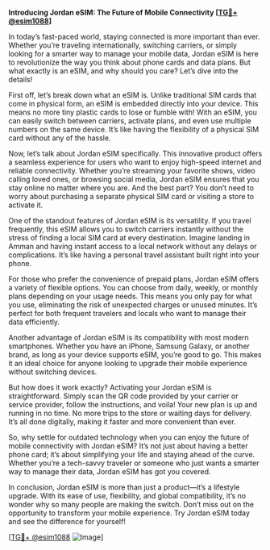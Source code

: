 **Introducing Jordan eSIM: The Future of Mobile Connectivity [[TG💪+ @esim1088](https://t.me/s/esim1088)]**

In today’s fast-paced world, staying connected is more important than ever. Whether you’re traveling internationally, switching carriers, or simply looking for a smarter way to manage your mobile data, Jordan eSIM is here to revolutionize the way you think about phone cards and data plans. But what exactly is an eSIM, and why should you care? Let’s dive into the details!

First off, let’s break down what an eSIM is. Unlike traditional SIM cards that come in physical form, an eSIM is embedded directly into your device. This means no more tiny plastic cards to lose or fumble with! With an eSIM, you can easily switch between carriers, activate plans, and even use multiple numbers on the same device. It’s like having the flexibility of a physical SIM card without any of the hassle.

Now, let’s talk about Jordan eSIM specifically. This innovative product offers a seamless experience for users who want to enjoy high-speed internet and reliable connectivity. Whether you’re streaming your favorite shows, video calling loved ones, or browsing social media, Jordan eSIM ensures that you stay online no matter where you are. And the best part? You don’t need to worry about purchasing a separate physical SIM card or visiting a store to activate it.

One of the standout features of Jordan eSIM is its versatility. If you travel frequently, this eSIM allows you to switch carriers instantly without the stress of finding a local SIM card at every destination. Imagine landing in Amman and having instant access to a local network without any delays or complications. It’s like having a personal travel assistant built right into your phone.

For those who prefer the convenience of prepaid plans, Jordan eSIM offers a variety of flexible options. You can choose from daily, weekly, or monthly plans depending on your usage needs. This means you only pay for what you use, eliminating the risk of unexpected charges or unused minutes. It’s perfect for both frequent travelers and locals who want to manage their data efficiently.

Another advantage of Jordan eSIM is its compatibility with most modern smartphones. Whether you have an iPhone, Samsung Galaxy, or another brand, as long as your device supports eSIM, you’re good to go. This makes it an ideal choice for anyone looking to upgrade their mobile experience without switching devices.

But how does it work exactly? Activating your Jordan eSIM is straightforward. Simply scan the QR code provided by your carrier or service provider, follow the instructions, and voila! Your new plan is up and running in no time. No more trips to the store or waiting days for delivery. It’s all done digitally, making it faster and more convenient than ever.

So, why settle for outdated technology when you can enjoy the future of mobile connectivity with Jordan eSIM? It’s not just about having a better phone card; it’s about simplifying your life and staying ahead of the curve. Whether you’re a tech-savvy traveler or someone who just wants a smarter way to manage their data, Jordan eSIM has got you covered.

In conclusion, Jordan eSIM is more than just a product—it’s a lifestyle upgrade. With its ease of use, flexibility, and global compatibility, it’s no wonder why so many people are making the switch. Don’t miss out on the opportunity to transform your mobile experience. Try Jordan eSIM today and see the difference for yourself!

[[TG💪+ @esim1088](https://t.me/s/esim1088) ![Image](https://i.postimg.cc/Y0z9fWf4/image.png)]